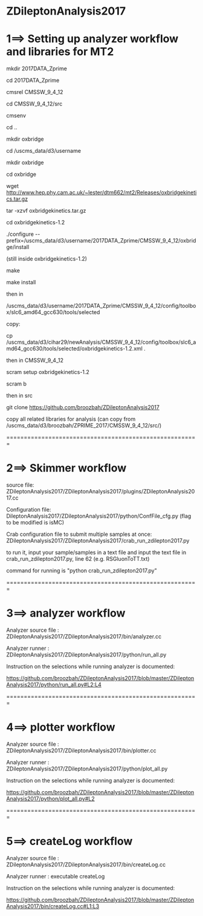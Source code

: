 # ZDileptonAnalysis2017

1==> Setting up analyzer workflow and libraries for MT2
=======================================================

mkdir 2017DATA_Zprime

cd 2017DATA_Zprime

cmsrel CMSSW_9_4_12

cd CMSSW_9_4_12/src

cmsenv

cd ..

mkdir oxbridge

cd /uscms_data/d3/username

mkdir oxbridge

cd oxbridge

wget http://www.hep.phy.cam.ac.uk/~lester/dtm662/mt2/Releases/oxbridgekinetics.tar.gz

tar -xzvf oxbridgekinetics.tar.gz

cd oxbridgekinetics-1.2

./configure --prefix=/uscms_data/d3/username/2017DATA_Zprime/CMSSW_9_4_12/oxbridge/install

(still inside oxbridgekinetics-1.2)

make

make install

then in

/uscms_data/d3/username/2017DATA_Zprime/CMSSW_9_4_12/config/toolbox/slc6_amd64_gcc630/tools/selected

copy:

cp /uscms_data/d3/cihar29/newAnalysis/CMSSW_9_4_12/config/toolbox/slc6_amd64_gcc630/tools/selected/oxbridgekinetics-1.2.xml .

then in CMSSW_9_4_12

scram setup oxbridgekinetics-1.2

scram b

then in src

git clone https://github.com/broozbah/ZDileptonAnalysis2017

copy all related libraries for analysis (can copy from /uscms_data/d3/broozbah/ZPRIME_2017/CMSSW_9_4_12/src/)

=======================================================

2==> Skimmer workflow
=======================================================

source file: ZDileptonAnalysis2017/ZDileptonAnalysis2017/plugins/ZDileptonAnalysis2017.cc

Configuration file: DileptonAnalysis2017/ZDileptonAnalysis2017/python/ConfFile_cfg.py
(flag to be modified is isMC)

Crab configuration file to submit multiple samples at once: ZDileptonAnalysis2017/ZDileptonAnalysis2017/crab_run_zdilepton2017.py

to run it, input your sample/samples in a text file and input the text file in crab_run_zdilepton2017.py, line 62 (e.g. RSGluonToTT.txt)

command for running is "python crab_run_zdilepton2017.py" 

=======================================================

3==> analyzer workflow
=======================================================

Analyzer source file : ZDileptonAnalysis2017/ZDileptonAnalysis2017/bin/analyzer.cc

Analyzer runner :  ZDileptonAnalysis2017/ZDileptonAnalysis2017/python/run_all.py 

Instruction on the selections while running analyzer is documented:

https://github.com/broozbah/ZDileptonAnalysis2017/blob/master/ZDileptonAnalysis2017/python/run_all.py#L2:L4


=======================================================

4==> plotter workflow
=======================================================

Analyzer source file : ZDileptonAnalysis2017/ZDileptonAnalysis2017/bin/plotter.cc

Analyzer runner :  ZDileptonAnalysis2017/ZDileptonAnalysis2017/python/plot_all.py 

Instruction on the selections while running analyzer is documented:

https://github.com/broozbah/ZDileptonAnalysis2017/blob/master/ZDileptonAnalysis2017/python/plot_all.py#L2


=======================================================

5==> createLog workflow
=======================================================


Analyzer source file : ZDileptonAnalysis2017/ZDileptonAnalysis2017/bin/createLog.cc

Analyzer runner :  executable createLog 

Instruction on the selections while running analyzer is documented:

https://github.com/broozbah/ZDileptonAnalysis2017/blob/master/ZDileptonAnalysis2017/bin/createLog.cc#L1:L3
